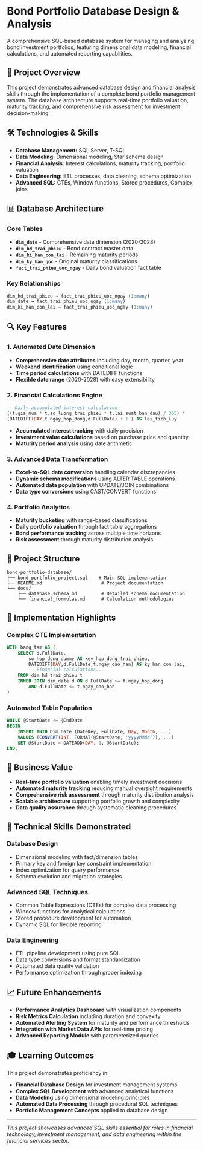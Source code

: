 # Bond Portfolio Database Design & Analysis

A comprehensive SQL-based database system for managing and analyzing bond investment portfolios, featuring dimensional data modeling, financial calculations, and automated reporting capabilities.

## 🎯 Project Overview

This project demonstrates advanced database design and financial analysis skills through the implementation of a complete bond portfolio management system. The database architecture supports real-time portfolio valuation, maturity tracking, and comprehensive risk assessment for investment decision-making.

## 🛠️ Technologies & Skills

- **Database Management:** SQL Server, T-SQL
- **Data Modeling:** Dimensional modeling, Star schema design
- **Financial Analysis:** Interest calculations, maturity tracking, portfolio valuation
- **Data Engineering:** ETL processes, data cleaning, schema optimization
- **Advanced SQL:** CTEs, Window functions, Stored procedures, Complex joins

## 📊 Database Architecture

### Core Tables
- **`dim_date`** - Comprehensive date dimension (2020-2028)
- **`dim_hd_trai_phieu`** - Bond contract master data
- **`dim_ki_han_con_lai`** - Remaining maturity periods
- **`dim_ky_han_goc`** - Original maturity classifications
- **`fact_trai_phieu_uoc_ngay`** - Daily bond valuation fact table

### Key Relationships
```sql
dim_hd_trai_phieu → fact_trai_phieu_uoc_ngay (1:many)
dim_date → fact_trai_phieu_uoc_ngay (1:many)
dim_ki_han_con_lai → fact_trai_phieu_uoc_ngay (1:many)
```

## 🔍 Key Features

### 1. Automated Date Dimension
- **Comprehensive date attributes** including day, month, quarter, year
- **Weekend identification** using conditional logic
- **Time period calculations** with DATEDIFF functions
- **Flexible date range** (2020-2028) with easy extensibility

### 2. Financial Calculations Engine
```sql
-- Daily accumulated interest calculation
((t.gia_mua * t.so_luong_trai_phieu * t.lai_suat_ban_dau) / 365) * 
(DATEDIFF(DAY,t.ngay_hop_dong,d.FullDate) + 1 ) AS lai_tich_luy
```

- **Accumulated interest tracking** with daily precision
- **Investment value calculations** based on purchase price and quantity
- **Maturity period analysis** using date arithmetic

### 3. Advanced Data Transformation
- **Excel-to-SQL date conversion** handling calendar discrepancies
- **Dynamic schema modifications** using ALTER TABLE operations
- **Automated data population** with UPDATE/JOIN combinations
- **Data type conversions** using CAST/CONVERT functions

### 4. Portfolio Analytics
- **Maturity bucketing** with range-based classifications
- **Daily portfolio valuation** through fact table aggregations  
- **Bond performance tracking** across multiple time horizons
- **Risk assessment** through maturity distribution analysis

## 📁 Project Structure

```
bond-portfolio-database/
├── bond_portfolio_project.sql    # Main SQL implementation
├── README.md                      # Project documentation
└── docs/
    ├── database_schema.md         # Detailed schema documentation
    └── financial_formulas.md      # Calculation methodologies
```

## 🚀 Implementation Highlights

### Complex CTE Implementation
```sql
WITH bang_tam AS (
    SELECT d.FullDate, 
        so_hop_dong_dummy AS key_hop_dong_trai_phieu,
        DATEDIFF(DAY,d.FullDate,t.ngay_dao_han) AS ky_han_con_lai,
        -- Financial calculations...
    FROM dim_hd_trai_phieu t 
    INNER JOIN dim_date d ON d.FullDate >= t.ngay_hop_dong
        AND d.FullDate <= t.ngay_dao_han
)
```

### Automated Table Population
```sql
WHILE @StartDate <= @EndDate
BEGIN
    INSERT INTO Dim_Date (DateKey, FullDate, Day, Month, ...)
    VALUES (CONVERT(INT, FORMAT(@StartDate, 'yyyyMMdd')), ...)
    SET @StartDate = DATEADD(DAY, 1, @StartDate);
END;
```

## 🎯 Business Value

- **Real-time portfolio valuation** enabling timely investment decisions
- **Automated maturity tracking** reducing manual oversight requirements
- **Comprehensive risk assessment** through maturity distribution analysis
- **Scalable architecture** supporting portfolio growth and complexity
- **Data quality assurance** through systematic cleaning procedures

## 🔧 Technical Skills Demonstrated

### Database Design
- Dimensional modeling with fact/dimension tables
- Primary key and foreign key constraint implementation
- Index optimization for query performance
- Schema evolution and migration strategies

### Advanced SQL Techniques
- Common Table Expressions (CTEs) for complex data processing
- Window functions for analytical calculations
- Stored procedure development for automation
- Dynamic SQL for flexible reporting

### Data Engineering
- ETL pipeline development using pure SQL
- Data type conversions and format standardization  
- Automated data quality validation
- Performance optimization through proper indexing

## 📈 Future Enhancements

- **Performance Analytics Dashboard** with visualization components
- **Risk Metrics Calculation** including duration and convexity
- **Automated Alerting System** for maturity and performance thresholds
- **Integration with Market Data APIs** for real-time pricing
- **Advanced Reporting Module** with parameterized queries

## 🎓 Learning Outcomes

This project demonstrates proficiency in:
- **Financial Database Design** for investment management systems
- **Complex SQL Development** with advanced analytical functions
- **Data Modeling** using dimensional modeling principles
- **Automated Data Processing** through procedural SQL techniques
- **Portfolio Management Concepts** applied to database design

---

*This project showcases advanced SQL skills essential for roles in financial technology, investment management, and data engineering within the financial services sector.*
